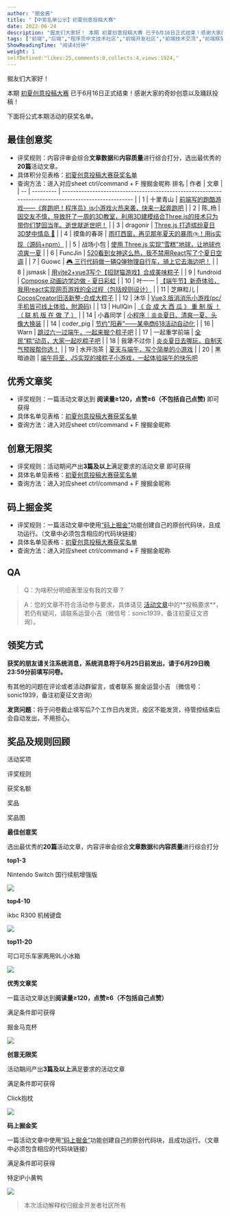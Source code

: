 ```yaml
---
author: "掘金酱"
title: "【中奖名单公示】初夏创意投稿大赛"
date: 2022-06-24
description: "掘友们大家好！ 本期 初夏创意投稿大赛 已于6月16日正式结束！感谢大家的奇妙创意以及踊跃投稿！ 下面将公式本期活动的获奖名单。"
tags: ["前端","后端","程序员中文技术社区","前端开发社区","前端技术交流","前端框架教程","JavaScript 学习资源","CSS 技巧与最佳实践","HTML5 最新动态","前端工程师职业发展","开源前端项目","前端技术趋势"]
ShowReadingTime: "阅读4分钟"
weight: 1
selfDefined:"likes:25,comments:0,collects:4,views:1924,"
---
```

掘友们大家好！

本期 [初夏创意投稿大赛](https://juejin.cn/post/7099648833667203103 "https://juejin.cn/post/7099648833667203103") 已于6月16日正式结束！感谢大家的奇妙创意以及踊跃投稿！

下面将公式本期活动的获奖名单。

最佳创意奖
-----

*   评奖规则：内容评审会综合**文章数据**和**内容质量**进行综合打分，选出最优秀的**20篇**活动文章。
*   具体积分见表格：[初夏创意投稿大赛获奖名单](https://bytedance.feishu.cn/sheets/shtcnHvjSvL4kf02FyBFsPoYs6b?sheet=wKnifV "https://bytedance.feishu.cn/sheets/shtcnHvjSvL4kf02FyBFsPoYs6b?sheet=wKnifV")
*   查询方法：进入对应sheet ctrl/command + F 搜掘金昵称 排名 | 作者 | 文章 | | -- | --------- | ---------------------------------------------------------------------------------------------------- | | 1 | 十里青山 | [前端写的跑酷游戏——《奔跑吧！程序员》js小游戏火热来袭，快来一起奔跑吧](https://juejin.cn/post/7103423600660578341 "https://juejin.cn/post/7103423600660578341") | | 2 | 陈\_杨 | [因交友不慎，导致肝了一周的3D教室，利用3D建模结合Three.js的技术只为带你们梦回当年。逝世就逝世吧！](https://juejin.cn/post/7105929809770840078 "https://juejin.cn/post/7105929809770840078") | | 3 | dragonir | [Three.js 打造缤纷夏日3D梦中情岛 🌊](https://juejin.cn/post/7102215670477094925 "https://juejin.cn/post/7102215670477094925") | | 4 | 摸鱼的春哥 | [雨打西窗，再见那年夏天的暴雨⛈️！用js实现（源码+npm）](https://juejin.cn/post/7106289792131792904 "https://juejin.cn/post/7106289792131792904") | | 5 | 战场小包 | [使用 Three.js 实现"雪糕"地球，让地球也凉爽一夏](https://juejin.cn/post/7105993870185332766 "https://juejin.cn/post/7105993870185332766") | | 6 | FuncJin | [520看到女神这么热，我不禁用React写了个夏日空调](https://juejin.cn/post/7100478900673150989 "https://juejin.cn/post/7100478900673150989") | | 7 | Guowc | [🎮 三行代码做一辆Q弹物理自行车，骑上它去海边吧！](https://juejin.cn/post/7105973605451694087 "https://juejin.cn/post/7105973605451694087") | | 8 | jsmask | [用vite2+vue3写个【招财猫游戏】合成美味粽子](https://juejin.cn/post/7101111168571277349 "https://juejin.cn/post/7101111168571277349") | | 9 | fundroid | [Compose 动画边学边做 - 夏日彩虹](https://juejin.cn/post/7101836989602725901 "https://juejin.cn/post/7101836989602725901") | | 10 | 叶一一 | [【端午节】新奇体验，我用react实现网页游戏的全过程（包括规则设计）](https://juejin.cn/post/7103578323644743717 "https://juejin.cn/post/7103578323644743717") | | 11 | 芝麻粒儿 | [CocosCreator旧活新整-合成大粽子](https://juejin.cn/post/7106423350422929439 "https://juejin.cn/post/7106423350422929439") | | 12 | 沐华 | [Vue3 版消消乐小游戏(pc/手机皆可线上体验，附源码)](https://juejin.cn/post/7101954563015458846 "https://juejin.cn/post/7101954563015458846") | | 13 | HullQin | [《 合 成 大 西 瓜 》 重 制 版 ！（ 联 机 版 在 做 了 ）](https://juejin.cn/post/7109867733260435469 "https://juejin.cn/post/7109867733260435469") | | 14 | 小鑫同学 | [小程序｜炎炎夏日、清爽一夏、头像大换装](https://juejin.cn/post/7100896930162540581 "https://juejin.cn/post/7100896930162540581") | | 14 | coder\_pig | [节约"阳寿"——某电商618活动自动化](https://juejin.cn/post/7101266262046539812 "https://juejin.cn/post/7101266262046539812") | | 16 | Warn | [跳过六一过端午，一起来掘个粽子吧](https://juejin.cn/post/7102304924863561759 "https://juejin.cn/post/7102304924863561759") | | 17 | 一起重学前端 | [全民“粽“动员，大家一起吃粽子吧](https://juejin.cn/post/7102788435194150949 "https://juejin.cn/post/7102788435194150949") | | 18 | 我犟不过你 | [炎炎夏日去哪玩，自制天气预报帮你选！](https://juejin.cn/post/7101589317293703175 "https://juejin.cn/post/7101589317293703175") | | 19 | 水开泡茶 | [夏天与端午，写个简单的小游戏](https://juejin.cn/post/7102329614214627359 "https://juejin.cn/post/7102329614214627359") | | 20 | 黑暗迪迦 | [端午将至，JS实现的接粽子小游戏，一起体验端午的快乐吧](https://juejin.cn/post/7103330375979499528 "https://juejin.cn/post/7103330375979499528")

优秀文章奖
-----

*   评奖规则：一篇活动文章达到 **阅读量≥120，点赞≥6（不包括自己点赞)** 即可获得
*   具体名单见表格：[初夏创意投稿大赛获奖名单](https://bytedance.feishu.cn/sheets/shtcnHvjSvL4kf02FyBFsPoYs6b?sheet=kVj3TI "https://bytedance.feishu.cn/sheets/shtcnHvjSvL4kf02FyBFsPoYs6b?sheet=kVj3TI")
*   查询方法：进入对应sheet ctrl/command + F 搜掘金昵称

创意无限奖
-----

*   评奖规则：活动期间产出**3篇及以上**满足要求的活动文章 即可获得
*   具体名单见表格：[初夏创意投稿大赛获奖名单](https://bytedance.feishu.cn/sheets/shtcnHvjSvL4kf02FyBFsPoYs6b?sheet=DBG7xg "https://bytedance.feishu.cn/sheets/shtcnHvjSvL4kf02FyBFsPoYs6b?sheet=DBG7xg")
*   查询方法：进入对应sheet ctrl/command + F 搜掘金昵称

码上掘金奖
-----

*   评奖规则：一篇活动文章中使用[“码上掘金”](https://code.juejin.cn/ "https://code.juejin.cn/")功能创建自己的原创代码块，且成功运行。（文章中必须包含相应的代码块链接）
*   具体名单见表格：[初夏创意投稿大赛获奖名单](https://bytedance.feishu.cn/sheets/shtcnHvjSvL4kf02FyBFsPoYs6b?sheet=xWTkL3 "https://bytedance.feishu.cn/sheets/shtcnHvjSvL4kf02FyBFsPoYs6b?sheet=xWTkL3")
*   查询方法：进入对应sheet ctrl/command + F 搜掘金昵称

QA
--

> Q：为啥积分明细表里没有我的文章？

> A：您的文章不符合活动参与要求，具体请见 [活动文章](https://juejin.cn/post/7099648833667203103 "https://juejin.cn/post/7099648833667203103")中的**投稿要求**，若仍有疑问，请联系运营小吉（微信号：sonic1939，备注初夏征文咨询）。

领奖方式
----

**获奖的朋友请关注系统消息，系统消息将于6月25日前发出，请于6月29日晚23:59分前填写问卷。**

有其他的问题在评论或者活动群留言，或者联系 掘金运营小吉 （微信号：sonic1939，备注初夏征文咨询）

**发货问题**：将于问卷截止填写后7个工作日内发货，疫区不能发货，待管控结束后会自动发出，不用担心。

奖品及规则回顾
-------

活动奖项

评奖规则

获奖名额

奖品

奖品图

**最佳创意奖**

选出最优秀的**20篇**活动文章，内容评审会综合**文章数据**和**内容质量**进行综合打分

**top1-3**

Nintendo Switch 国行续航增强版

![](/images/jueJin/f40db76207b045c.png)

**top4-10**

ikbc R300 机械键盘

![](/images/jueJin/27c5b778c62745f.png)

**top11-20**

可口可乐车家两用9L小冰箱

![](/images/jueJin/c4f62d7b2ebf4ef.png)

**优秀文章奖**

一篇活动文章达到**阅读量≥120，点赞≥6（不包括自己点赞）**

满足条件即可获得

掘金马克杯

![](/images/jueJin/33a207d39a3447e.png)

**创意无限奖**

活动期间产出**3篇及以上**满足要求的活动文章

满足条件即可获得

Click抱枕

![](/images/jueJin/1ff54ea952ed435.png)

**码上掘金奖**

一篇活动文章中使用[“码上掘金”](https://code.juejin.cn/ "https://code.juejin.cn/")功能创建自己的原创代码块，且成功运行。（文章中必须包含相应的代码块链接）

满足条件即可获得

特定IP小黄鸭

![](/images/jueJin/f3190c2f047f478.png)

> 本次活动解释权归掘金开发者社区所有
